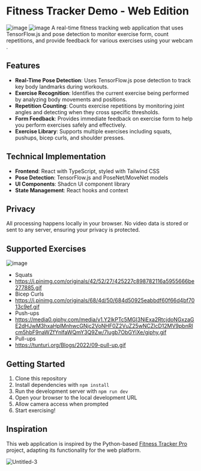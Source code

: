 
# Fitness Tracker Demo - Web Edition
![image](https://github.com/user-attachments/assets/9e3fadcf-bf5b-44df-92f2-b3be1540831d)
![image](https://github.com/user-attachments/assets/c89c30a7-1c69-4c33-a919-d94407297ace)
A real-time fitness tracking web application that uses TensorFlow.js and pose detection to monitor exercise form, count repetitions, and provide feedback for various exercises using your webcam .

## Features

- **Real-Time Pose Detection**: Uses TensorFlow.js pose detection to track key body landmarks during workouts.
- **Exercise Recognition**: Identifies the current exercise being performed by analyzing body movements and positions.
- **Repetition Counting**: Counts exercise repetitions by monitoring joint angles and detecting when they cross specific thresholds.
- **Form Feedback**: Provides immediate feedback on exercise form to help you perform exercises safely and effectively.
- **Exercise Library**: Supports multiple exercises including squats, pushups, bicep curls, and shoulder presses.

## Technical Implementation

- **Frontend**: React with TypeScript, styled with Tailwind CSS
- **Pose Detection**: TensorFlow.js and PoseNet/MoveNet models
- **UI Components**: Shadcn UI component library
- **State Management**: React hooks and context

## Privacy

All processing happens locally in your browser. No video data is stored or sent to any server, ensuring your privacy is protected.

## Supported Exercises
![image](https://github.com/user-attachments/assets/d41b55d2-d4b7-4f6b-8bdb-d389a9238bd8)

- Squats
- https://i.pinimg.com/originals/42/52/27/425227c898782116a5955666be277885.gif
- Bicep Curls
- https://i.pinimg.com/originals/68/4d/50/684d50925eabbdf60f66d4bf7013c9ef.gif
- Push-ups
- https://media0.giphy.com/media/v1.Y2lkPTc5MGI3NjExa2RtcjdoNGxzaGE2dHJwM3hxaHplMnhwcGNjc2VoNHF0Z2VuZ25wNCZlcD12MV9pbnRlcm5hbF9naWZfYnlfaWQmY3Q9Zw/7lugb7ObGYiXe/giphy.gif
- Pull-ups
- https://tunturi.org/Blogs/2022/09-pull-up.gif

## Getting Started

1. Clone this repository
2. Install dependencies with `npm install`
3. Run the development server with `npm run dev`
4. Open your browser to the local development URL
5. Allow camera access when prompted
6. Start exercising!

## Inspiration

This web application is inspired by the Python-based [Fitness Tracker Pro](https://github.com/a1harfoush/Fitness_Tracker_Pro) project, adapting its functionality for the web platform.

![Untitled-3](https://github.com/user-attachments/assets/3c369613-96d2-48a4-b302-b330bd863fec)
